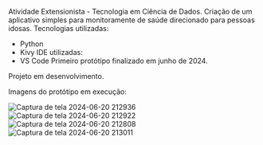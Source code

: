 Atividade Extensionista - Tecnologia em Ciência de Dados.
Criação de um aplicativo simples para monitoramente de saúde direcionado para pessoas idosas.
Tecnologias utilizadas:
  - Python
  - Kivy
IDE utilizadas:
  - VS Code
Primeiro protótipo finalizado em junho de 2024.

Projeto em desenvolvimento.

Imagens do protótipo em execução:

![Captura de tela 2024-06-20 212936](https://github.com/CaiosSousa/App-Registro-Saude/assets/135983701/83b088f7-41bf-4c7c-bd49-535b64b36110)
![Captura de tela 2024-06-20 212922](https://github.com/CaiosSousa/App-Registro-Saude/assets/135983701/30a3f53f-a0d2-4023-a7c0-25c425257268)
![Captura de tela 2024-06-20 212808](https://github.com/CaiosSousa/App-Registro-Saude/assets/135983701/c273ddcc-968c-4ec7-a0a9-e1f5d68e62d2)
![Captura de tela 2024-06-20 213011](https://github.com/CaiosSousa/App-Registro-Saude/assets/135983701/f3afba8e-8eb2-4dfb-afec-df6ffc330032)
